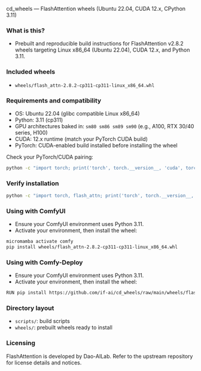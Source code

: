 cd_wheels — FlashAttention wheels (Ubuntu 22.04, CUDA 12.x, CPython 3.11)

### What is this?
- Prebuilt and reproducible build instructions for FlashAttention v2.8.2 wheels targeting Linux x86_64 (Ubuntu 22.04), CUDA 12.x, and Python 3.11.

### Included wheels
- `wheels/flash_attn-2.8.2-cp311-cp311-linux_x86_64.whl`


### Requirements and compatibility
- OS: Ubuntu 22.04 (glibc compatible Linux x86_64)
- Python: 3.11 (cp311)
- GPU architectures baked in: `sm80 sm86 sm89 sm90` (e.g., A100, RTX 30/40 series, H100)
- CUDA: 12.x runtime (match your PyTorch CUDA build)
- PyTorch: CUDA-enabled build installed before installing the wheel

Check your PyTorch/CUDA pairing:
```bash
python -c "import torch; print('torch', torch.__version__, 'cuda', torch.version.cuda)"
```

### Verify installation
```bash
python -c "import torch, flash_attn; print('torch', torch.__version__, 'cuda', torch.version.cuda, 'flash_attn', flash_attn.__version__)"
```

### Using with ComfyUI
- Ensure your ComfyUI environment uses Python 3.11.
- Activate your environment, then install the wheel:
```bash
micromamba activate comfy
pip install wheels/flash_attn-2.8.2-cp311-cp311-linux_x86_64.whl
```
### Using with Comfy-Deploy
- Ensure your ComfyUI environment uses Python 3.11.
- Activate your environment, then install the wheel:
```bash
RUN pip install https://github.com/if-ai/cd_wheels/raw/main/wheels/flash_attn-2.8.2-cp311-cp311-linux_x86_64.whl
```



### Directory layout
- `scripts/`: build scripts
- `wheels/`: prebuilt wheels ready to install

### Licensing
FlashAttention is developed by Dao-AILab. Refer to the upstream repository for license details and notices.
